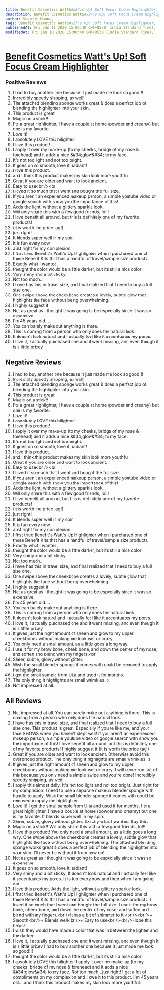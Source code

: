 ```yaml
---
title: Benefit Cosmetics Watt&#x27;s Up! Soft Focus Cream Highlighter,
description: Benefit Cosmetics Watt&#x27;s Up! Soft Focus Cream Highlighter,
author: Suvojit Manna,
tags: Benefit Cosmetics Watt&#x27;s Up! Soft Focus Cream Highlighter,
publishedAt: Fri Jan 10 2020 15:00:40 GMT+0530 (India Standard Time),
modifiedAt: Fri Jan 10 2020 15:00:40 GMT+0530 (India Standard Time),
---
```


# [Benefit Cosmetics Watt&#x27;s Up! Soft Focus Cream Highlighter](https://products.checkmycream.com/products/Benefit-Cosmetics-Watt&#x27;s-Up!-Soft-Focus-Cream-Highlighter.html)

### Positive Reviews

<ol>
      <li>I had to buy another one because it just made me look so good!!!</li>
      <li>Incredibly speedy shipping, as well!</li>
      <li>The attached blending sponge works great &amp; does a perfect job of blending the highlighter into your skin.  </li>
      <li>This product is great.  </li>
      <li>Magic on a stick!!</li>
      <li>I&#x27;ts a great highlighter, I have a couple at home (powder and creamy) but one is my favorite.</li>
      <li>Love it!</li>
      <li>I absolutely LOVE this hilighter!  </li>
      <li>I love this product!  </li>
      <li>I apply it over my make-up (to my cheeks, bridge of my nose &amp; forehead) and it adds a nice &amp;#34;glow&amp;#34; to my face.  </li>
      <li>It&#x27;s not too light and not too bright.</li>
      <li>It goes on so smooth, love it, radiant!</li>
      <li>I love this product.</li>
      <li>and I think this product makes my skin look more youthful.</li>
      <li>Great if you are older and want to look ancient.</li>
      <li>Easy to use&lt;br /&gt;&lt;br</li>
      <li>I loved it so much that I went and bought the full size.</li>
      <li>If you aren&#x27;t an experienced makeup person, a simple youtube video or google search with show you the importance of this!  </li>
      <li>Adds the light, without a glittery sparkle look.</li>
      <li>Will only share this with a few good friends, lol!!</li>
      <li>I love benefit all around, but this is definitely one of my favorite products!  </li>
      <li>(it is worth the price tag!)</li>
      <li>just right!  </li>
      <li>It blends super well in my spin.</li>
      <li>It is fun every now</li>
      <li>Just right for my complexion.</li>
      <li>I first tried Benefit&#x27;s Watt&#x27;s Up Highlighter when I purchased one of those Benefit Kits that has a handful of travel/sample size products.</li>
      <li>Exactly what I wanted.</li>
      <li>thought the color would be a little darker, but its still a nice color</li>
      <li>Very shiny and a bit sticky.</li>
      <li>Not too much...</li>
      <li>I have has this in travel size, and final realized that I need to buy a full size one.  </li>
      <li>One swipe above the cheekbone creates a lovely, subtle glow that highlights the face without being overwhelming.  </li>
      <li>I highly suggest it</li>
      <li>Not as great as i thought it was going to be especially since it was so expensive.</li>
      <li>I&#x27;m 45 years old....</li>
      <li>You can barely make out anything is there.  </li>
      <li>This is coming from a person who only does the natural look.</li>
      <li>It doesn&#x27;t look natural and I actually feel like it accentuates my pores.</li>
      <li>I love it, I actually purchased one and it went missing, and even though it is a little pricey</li>
</ol>


<h2>Negative Reviews</h2>
<ol>
<li> I had to buy another one because it just made me look so good!!!</li>
<li> Incredibly speedy shipping, as well!</li>
<li> The attached blending sponge works great &amp; does a perfect job of blending the highlighter into your skin.  </li>
<li> This product is great.  </li>
<li> Magic on a stick!!</li>
<li> I&#x27;ts a great highlighter, I have a couple at home (powder and creamy) but one is my favorite.</li>
<li> Love it!</li>
<li> I absolutely LOVE this hilighter!  </li>
<li> I love this product!  </li>
<li> I apply it over my make-up (to my cheeks, bridge of my nose &amp; forehead) and it adds a nice &amp;#34;glow&amp;#34; to my face.  </li>
<li> It&#x27;s not too light and not too bright.</li>
<li> It goes on so smooth, love it, radiant!</li>
<li> I love this product.</li>
<li> and I think this product makes my skin look more youthful.</li>
<li> Great if you are older and want to look ancient.</li>
<li> Easy to use&lt;br /&gt;&lt;br</li>
<li> I loved it so much that I went and bought the full size.</li>
<li> If you aren&#x27;t an experienced makeup person, a simple youtube video or google search with show you the importance of this!  </li>
<li> Adds the light, without a glittery sparkle look.</li>
<li> Will only share this with a few good friends, lol!!</li>
<li> I love benefit all around, but this is definitely one of my favorite products!  </li>
<li> (it is worth the price tag!)</li>
<li> just right!  </li>
<li> It blends super well in my spin.</li>
<li> It is fun every now</li>
<li> Just right for my complexion.</li>
<li> I first tried Benefit&#x27;s Watt&#x27;s Up Highlighter when I purchased one of those Benefit Kits that has a handful of travel/sample size products.</li>
<li> Exactly what I wanted.</li>
<li> thought the color would be a little darker, but its still a nice color</li>
<li> Very shiny and a bit sticky.</li>
<li> Not too much...</li>
<li> I have has this in travel size, and final realized that I need to buy a full size one.  </li>
<li> One swipe above the cheekbone creates a lovely, subtle glow that highlights the face without being overwhelming.  </li>
<li> I highly suggest it</li>
<li> Not as great as i thought it was going to be especially since it was so expensive.</li>
<li> I&#x27;m 45 years old....</li>
<li> You can barely make out anything is there.  </li>
<li> This is coming from a person who only does the natural look.</li>
<li> It doesn&#x27;t look natural and I actually feel like it accentuates my pores.</li>
<li> I love it, I actually purchased one and it went missing, and even though it is a little pricey</li>
<li> It gives just the right amount of sheen and glow to my upper cheekbones without making me look wet or crazy.  </li>
<li> You only need a small amount, as a little goes a long way.  </li>
<li> I use it for my brow bone, cheek bone, and down the center of my nose; and soften and blend with my fingers.&lt;br</li>
<li> Sheer, subtle, glowy without glitter.</li>
<li> Wish the small blender sponge it comes with could be removed to apply the highlighter.</li>
<li> I got the small sample from Ulta and used it for months.</li>
<li> The only thing it highlights are small wrimkles. :(</li>
<li> Not impressed at all.  </li>
</ol>

<h2>All Reviews</h2>

<ol>
    <li> Not impressed at all.  You can barely make out anything is there.  This is coming from a person who only does the natural look.</li>
    <li> I have has this in travel size, and final realized that I need to buy a full size one.  This product is great.  Especially if you&#x27;re like me, and your face SHOWS when you haven&#x27;t slept well!  If you aren&#x27;t an experienced makeup person, a simple youtube video or google search with show you the importance of this!  I love benefit all around, but this is definitely one of my favorite products!  I highly suggest it (it is worth the price tag!)</li>
    <li> Great if you are older and want to look ancient. Otherwise avoid this overpriced product.  The only thing it highlights are small wrimkles. :(</li>
    <li> It gives just the right amount of sheen and glow to my upper cheekbones without making me look wet or crazy.  I will never run out of this because you only need a simple swipe and you&#x27;re done!  Incredibly speedy shipping, as well!</li>
    <li> I apply this almost daily. It&#x27;s not too light and not too bright. Just right for my complexion. I need to use a separate makeup blender sponge with handle to apply. Wish the small blender sponge it comes with could be removed to apply the highlighter.</li>
    <li> Love it! I got the small sample from Ulta and used it for months. I&#x27;ts a great highlighter, I have a couple at home (powder and creamy) but one is my favorite. It blends super well in my spin.</li>
    <li> Sheer, subtle, glowy without glitter. Exactly what I wanted. Buy this.</li>
    <li> Magic on a stick!! Will only share this with a few good friends, lol!!</li>
    <li> I love this product!  You only need a small amount, as a little goes a long way.  One swipe above the cheekbone creates a lovely, subtle glow that highlights the face without being overwhelming.  The attached blending sponge works great &amp; does a perfect job of blending the highlighter into your skin.  I&#x27;ll never be without it from now on!</li>
    <li> Not as great as i thought it was going to be especially since it was so expensive.</li>
    <li> It goes on so smooth, love it, radiant!</li>
    <li> Very shiny and a bit sticky. It doesn&#x27;t look natural and I actually feel like it accentuates my pores. It is fun every now and then when I am going out.</li>
    <li> I love this product. Adds the light, without a glittery sparkle look.</li>
    <li> I first tried Benefit&#x27;s Watt&#x27;s Up Highlighter when I purchased one of those Benefit Kits that has a handful of travel/sample size products. I loved it so much that I went and bought the full size. I use it for my brow bone, cheek bone, and down the center of my nose; and soften and blend with my fingers.&lt;br /&gt;It has a bit of shimmer to it.&lt;br /&gt;&lt;br /&gt;+ Smooth&lt;br /&gt;+ Blends well&lt;br /&gt;+ Easy to use&lt;br /&gt;&lt;br /&gt;Hope this helps!</li>
    <li> I wish they would have made a color that was in between the lighter and the darker.</li>
    <li> I love it, I actually purchased one and it went missing, and even though it is a little pricey I had to buy another one because it just made me look so good!!!</li>
    <li> thought the color would be a little darker, but its still a nice color</li>
    <li> I absolutely LOVE this hilighter!  I apply it over my make-up (to my cheeks, bridge of my nose &amp; forehead) and it adds a nice &amp;#34;glow&amp;#34; to my face.  Not too much...just right!  I get a lot of compliments on my complexion and I owe it to this product.  I&#x27;m 45 years old....and I think this product makes my skin look more youthful.</li>
</ol>




